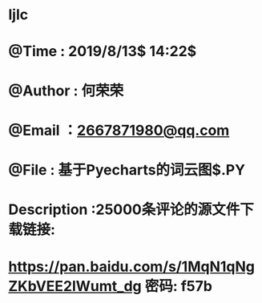 # ljlc

# @Time   : 2019/8/13$ 14:22$
# @Author : 何荣荣
# @Email  ：2667871980@qq.com
# @File   : 基于Pyecharts的词云图$.PY
# Description  :25000条评论的源文件下载链接:
# https://pan.baidu.com/s/1MqN1qNgZKbVEE2lWumt_dg 密码: f57b



